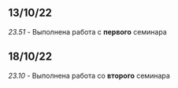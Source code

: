 ## 13/10/22 
*23.51* - Выполнена работа с __первого__ семинара 
## 18/10/22 
*23.10* - Выполнена работа со __второго__ семинара

